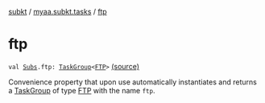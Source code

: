 [subkt](../index.md) / [myaa.subkt.tasks](index.md) / [ftp](./ftp.md)

# ftp

`val `[`Subs`](-subs/index.md)`.ftp: `[`TaskGroup`](-task-group/index.md)`<`[`FTP`](-f-t-p/index.md)`>` [(source)](https://github.com/Myaamori/SubKt/blob/0.1.7/src/main/kotlin/myaa/subkt/tasks/tasks.kt#L2251)

Convenience property that upon use automatically instantiates and returns a
[TaskGroup](-task-group/index.md) of type [FTP](-f-t-p/index.md) with the name `ftp`.

